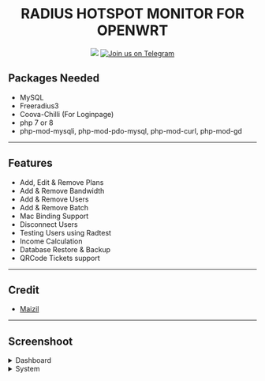 <h1 align="center">
  RADIUS HOTSPOT MONITOR FOR OPENWRT
</h1>

<div align="center">
 <a target="_blank" href="https://github.com/Maizil41/RadiusMonitor/releases"><img src="https://img.shields.io/github/downloads/Maizil41/RadiusMonitor/total?label=Total%20Download&labelColor=blue&style=for-the-badge"></a>
 <a target="_blank" href="https://t.me/mutiara_wrt">
  <img src="https://img.shields.io/badge/Telegram-Join%20Us-blue?style=for-the-badge&logo=telegram" alt="Join us on Telegram">
</a>

</div>

Packages Needed
---

- MySQL
- Freeradius3
- Coova-Chilli (For Loginpage)
- php 7 or 8
- php-mod-mysqli, php-mod-pdo-mysql, php-mod-curl, php-mod-gd

---
Features
---
- Add, Edit & Remove Plans
- Add & Remove Bandwidth
- Add & Remove Users
- Add & Remove Batch
- Mac Binding Support
- Disconnect Users
- Testing Users using Radtest
- Income Calculation
- Database Restore & Backup
- QRCode Tickets support

---
Credit
---
<ul>
  <li><a href="https://t.me/maizil41" target="_blank">Maizil</a></li>
</ul>

---
Screenshoot
---
<details><summary>Dashboard</summary>
 <p>
  <img src="https://github.com/Maizil41/RadiusMonitor/blob/main/Capture1.PNG" alt="dashboard">
 </p>
</details>

<details><summary>System</summary>
 <p>
  <img src="https://github.com/Maizil41/RadiusMonitor/blob/main/Capture2.PNG" alt="system">
 </p>
</details>

